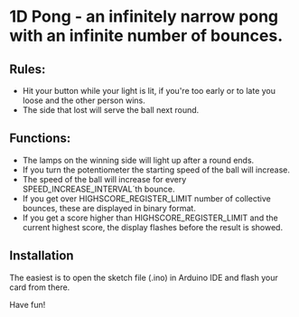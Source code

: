 # 1D Pong - an infinitely narrow pong with an infinite number of bounces.

## Rules:
 - Hit your button while your light is lit, if you're too early or to late you loose and the other person wins.
 - The side that lost will serve the ball next round.
## Functions:
 - The lamps on the winning side will light up after a round ends.
 - If you turn the potentiometer the starting speed of the ball will increase.
 - The speed of the ball will increase for every SPEED_INCREASE_INTERVAL´th bounce.
 - If you get over HIGHSCORE_REGISTER_LIMIT number of collective bounces, these are displayed in binary
   format.
 - If you get a score higher than HIGHSCORE_REGISTER_LIMIT and the current highest score, the display
   flashes before the result is showed.

## Installation
The easiest is to open the sketch file (.ino) in Arduino IDE and flash your card from there.

Have fun!
